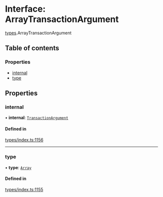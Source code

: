# Interface: ArrayTransactionArgument

[types](../wiki/types).ArrayTransactionArgument

## Table of contents

### Properties

- [internal](../wiki/types.ArrayTransactionArgument#internal)
- [type](../wiki/types.ArrayTransactionArgument#type)

## Properties

### internal

• **internal**: [`TransactionArgument`](../wiki/types#transactionargument)

#### Defined in

[types/index.ts:1156](https://github.com/PolymeshAssociation/polymesh-sdk/blob/07a4c5b0/src/types/index.ts#L1156)

___

### type

• **type**: [`Array`](../wiki/types.TransactionArgumentType#array)

#### Defined in

[types/index.ts:1155](https://github.com/PolymeshAssociation/polymesh-sdk/blob/07a4c5b0/src/types/index.ts#L1155)

